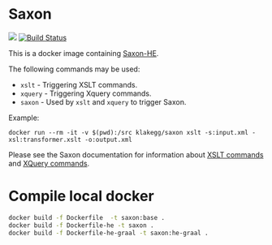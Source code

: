 # Saxon

[![](https://images.microbadger.com/badges/image/klakegg/saxon.svg)](https://microbadger.com/images/klakegg/saxon "Get your own image badge on microbadger.com")
[![Build Status](https://travis-ci.org/klakegg/docker-saxon.svg?branch=master)](https://travis-ci.org/klakegg/docker-saxon)

This is a docker image containing [Saxon-HE](http://saxon.sourceforge.net/).

The following commands may be used:

* `xslt` - Triggering XSLT commands.
* `xquery` - Triggering Xquery commands.
* `saxon` - Used by `xslt` and `xquery` to trigger Saxon.

Example:

`docker run --rm -it -v $(pwd):/src klakegg/saxon xslt -s:input.xml -xsl:transformer.xslt -o:output.xml`

Please see the Saxon documentation for information about [XSLT commands](http://www.saxonica.com/documentation/#!using-xsl/commandline) and [XQuery commands](http://www.saxonica.com/documentation/#!using-xquery/commandline).

# Compile local docker
```bash
docker build -f Dockerfile  -t saxon:base .
docker build -f Dockerfile-he -t saxon .
docker build -f Dockerfile-he-graal -t saxon:he-graal .
```